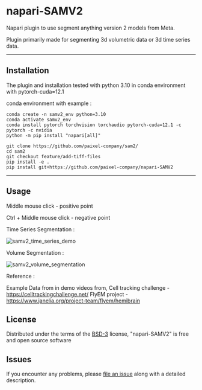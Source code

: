 # napari-SAMV2

Napari plugin to use segment anything version 2 models from Meta.

Plugin primarily made for segmenting 3d volumetric data or 3d time series data.

----------------------------------


## Installation

The plugin and installation tested with python 3.10 in conda environment with pytorch-cuda=12.1

conda environment with example :

    conda create -n samv2_env python=3.10
    conda activate samv2_env
    conda install pytorch torchvision torchaudio pytorch-cuda=12.1 -c pytorch -c nvidia
    python -m pip install "napari[all]"

    git clone https://github.com/paixel-company/sam2/
    cd sam2
    git checkout feature/add-tiff-files
    pip install -e .
    pip install git+https://github.com/paixel-company/napari-SAMV2    

*****

## Usage

Middle mouse click - positive point

Ctrl + Middle mouse click - negative point

Time Series Segmentation :

![samv2_time_series_demo](https://github.com/user-attachments/assets/078ca2bb-3016-4257-ac7c-c3cde8f9d125)



Volume Segmentation :

![samv2_volume_segmentation](https://github.com/user-attachments/assets/af05fcc4-a60d-44e8-ae05-70764d96e828)



Reference :

Example Data from in demo videos from,
Cell tracking challenge - https://celltrackingchallenge.net/ 
FlyEM project - https://www.janelia.org/project-team/flyem/hemibrain


## License

Distributed under the terms of the [BSD-3] license,
"napari-SAMV2" is free and open source software



## Issues

If you encounter any problems, please [file an issue] along with a detailed description.

[napari]: https://github.com/napari/napari
[Cookiecutter]: https://github.com/audreyr/cookiecutter
[@napari]: https://github.com/napari
[MIT]: http://opensource.org/licenses/MIT
[BSD-3]: http://opensource.org/licenses/BSD-3-Clause
[GNU GPL v3.0]: http://www.gnu.org/licenses/gpl-3.0.txt
[GNU LGPL v3.0]: http://www.gnu.org/licenses/lgpl-3.0.txt
[Apache Software License 2.0]: http://www.apache.org/licenses/LICENSE-2.0
[Mozilla Public License 2.0]: https://www.mozilla.org/media/MPL/2.0/index.txt
[cookiecutter-napari-plugin]: https://github.com/napari/cookiecutter-napari-plugin

[file an issue]: https://github.com/Krishvraman/napari-SAMV2/issues

[napari]: https://github.com/napari/napari
[tox]: https://tox.readthedocs.io/en/latest/
[pip]: https://pypi.org/project/pip/
[PyPI]: https://pypi.org/
